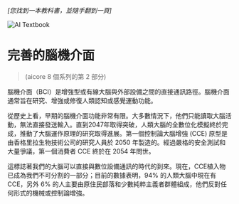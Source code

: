 *[您找到一本教科書，並隨手翻到一頁]*

![AI Textbook](/resources/lore/textbookAI440.png)
# 完善的腦機介面
> (aicore 8 個系列的第 2 部分)

腦機介面（BCI）是增強型或有線大腦與外部設備之間的直接通訊路徑。腦機介面通常旨在研究、增強或修復人類認知或感覺運動功能。

從歷史上看，早期的腦機介面功能非常有限。大多數情況下，他們只能讀取大腦活動，無法直接發送輸入。直到2047年取得突破，人類大腦的全數位化模擬終於完成，推動了大腦運作原理的研究取得進展。第一個控制論大腦增強 (CCE) 原型是由香格里拉生物技術公司的研究人員於 2050 年製造的。經過嚴格的安全測試和大量爭議，第一個消費者 CCE 終於在 2054 年問世。

這標誌著我們的大腦可以直接與數位設備通訊的時代的到來。現在，CCE植入物已成為我們不可分割的一部分；目前的數據表明，94% 的人類大腦中現在有 CCE，另外 6% 的人主要由原住民部落和少數純粹主義者群體組成，他們反對任何形式的機械或控制論增強。

